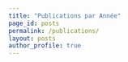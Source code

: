 ```yaml
---
title: "Publications par Année"
page_id: posts
permalink: /publications/
layout: posts
author_profile: true
---
```

